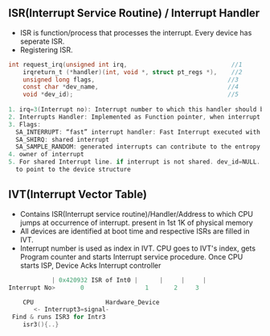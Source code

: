## ISR(Interrupt Service Routine) / Interrupt Handler
- ISR is function/process that processes the interrupt. Every device has seperate ISR.
- Registering ISR.
```c
int request_irq(unsigned int irq,		                      //1
	irqreturn_t (*handler)(int, void *, struct pt_regs *),    //2
	unsigned long flags,                                     //3
	const char *dev_name,	                                 //4
	void *dev_id);                                           //5
            
1. irq=3(Interrupt no): Interrupt number to which this handler should be registered.
2. Interrupts Handler: Implemented as Function pointer, when interrupt happens code jumps to that location
3. Flags:
  SA_INTERRUPT: “fast” interrupt handler: Fast Interrupt executed with interrupts disabled on the current processor
  SA_SHIRQ: shared interrupt
  SA_SAMPLE_RANDOM: generated interrupts can contribute to the entropy pool used by /dev/random and /dev/urandom
4. owner of interrupt  
5. For shared Interrupt line. if interrupt is not shared. dev_id=NULL. But it a good idea anyway to use this item
  to point to the device structure
```

## IVT(Interrupt Vector Table)
- Contains ISR(Interrupt service routine)/Handler/Address to which CPU jumps at occurrence of interrupt. present in 1st 1K of physical memory
- All devices are identified at boot time and respective ISRs are filled in IVT.
- Interrupt number is used as index in IVT.  CPU goes to IVT's index, gets Program counter and starts Interrupt service procedure. Once CPU starts ISP, Device Acks Interrupt controller
```c
            | 0x420932 ISR of Int0 |      |     |     |
Interrupt No>       0                 1       2     3

    CPU                    Hardware_Device
       <- Interrupt3=signal-
 Find & runs ISR3 for Intr3
    isr3(){..}
```
